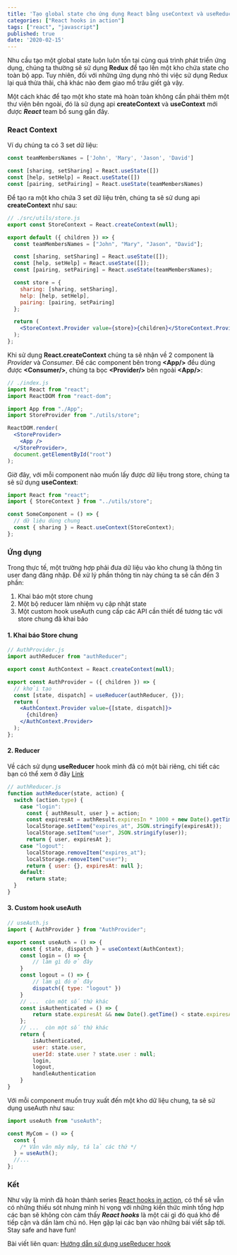 ```yaml
---
title: 'Tạo global state cho ứng dụng React bằng useContext và useReducer'
categories: ["React hooks in action"]
tags: ["react", "javascript"]
published: true
date: '2020-02-15'
---
```


Nhu cầu tạo một global state luôn luôn tồn tại cùng quá trình phát triển ứng dụng, chúng ta thường sẽ sử dụng **Redux** để tạo lên một kho chứa state cho toàn bộ app. Tuy nhiên, đối với những ứng dụng nhỏ thì việc sử dụng Redux lại quá thừa thãi, chả khác nào đem giao mổ trâu giết gà vậy.

Một cách khác để tạo một kho state mà hoàn toàn không cần phải thêm một thư viện bên ngoài, đó là sử dụng api **createContext** và **useContext** mới được ***React*** team bổ sung gần đây.

### React Context 

Ví dụ chúng ta có 3 set dữ liệu:
```javascript
const teamMembersNames = ['John', 'Mary', 'Jason', 'David']

const [sharing, setSharing] = React.useState([])
const [help, setHelp] = React.useState([])
const [pairing, setPairing] = React.useState(teamMembersNames)
```

Để tạo ra một kho chứa 3 set dữ liệu trên, chúng ta sẽ sử dung api **createContext** như sau:
```jsx
// ./src/utils/store.js
export const StoreContext = React.createContext(null);

export default ({ children }) => {
  const teamMembersNames = ["John", "Mary", "Jason", "David"];

  const [sharing, setSharing] = React.useState([]);
  const [help, setHelp] = React.useState([]);
  const [pairing, setPairing] = React.useState(teamMembersNames);

  const store = {
    sharing: [sharing, setSharing],
    help: [help, setHelp],
    pairing: [pairing, setPairing]
  };

  return (
    <StoreContext.Provider value={store}>{children}</StoreContext.Provider>
  );
};
```

Khi sử dụng **React.createContext** chúng ta sẽ nhận về 2 component là *Provider* và *Consumer*. Để các component bên trong **\<App/>** đều dùng được **\<Consumer/>**, chúng ta bọc **\<Provider/>** bên ngoài **\<App/>**:
```jsx
// ./index.js
import React from "react";
import ReactDOM from "react-dom";

import App from "./App";
import StoreProvider from "./utils/store";

ReactDOM.render(
  <StoreProvider>
    <App />
  </StoreProvider>,
  document.getElementById("root")
);
```
Giờ đây, với mỗi component nào muốn lấy được dữ liệu trong store, chúng ta sẽ sử dụng **useContext**:

```jsx
import React from "react";
import { StoreContext } from "../utils/store";

const SomeComponent = () => {
  // dữ liệu dùng chung
  const { sharing } = React.useContext(StoreContext);
};
```
### Ứng dụng
Trong thực tế, một trường hợp phải đưa dữ liệu vào kho chung là thông tin user đang đăng nhập. Để xử lý phần thông tin này chúng ta sẽ cần đến 3 phần:
  1. Khai báo một store chung
  2. Một bộ reducer làm nhiệm vụ cập nhật state
  3. Một custom hook useAuth cung cấp các API cần thiết để tương tác với store chung đã khai báo

#### 1. Khai báo Store chung
```jsx
// AuthProvider.js
import authReducer from "authReducer";

export const AuthContext = React.createContext(null);

export const AuthProvider = ({ children }) => {
  // khởi tạo
  const [state, dispatch] = useReducer(authReducer, {});
  return (
    <AuthContext.Provider value={[state, dispatch]}>
      {children}
    </AuthContext.Provider>
  );
};
```

#### 2. Reducer
Về cách sử dụng **useReducer** hook mình đã có một bài riêng, chi tiết các bạn có thể xem ở đây [Link](https://vitcaosu.com/usereducer-hook/)
```jsx
// authReducer.js
function authReducer(state, action) {
  switch (action.type) {
    case "login":
      const { authResult, user } = action;
      const expiresAt = authResult.expiresIn * 1000 + new Date().getTime();
      localStorage.setItem("expires_at", JSON.stringify(expiresAt));
      localStorage.setItem("user", JSON.stringify(user));
      return { user, expiresAt };
    case "logout":
      localStorage.removeItem("expires_at");
      localStorage.removeItem("user");
      return { user: {}, expiresAt: null };
    default:
      return state;
  }
}
```

#### 3. Custom hook useAuth
```jsx
// useAuth.js
import { AuthProvider } from "AuthProvider";

export const useAuth = () => {
    const { state, dispatch } = useContext(AuthContext);
    const login = () => {
        // làm gì đó ở đây
    }
    const logout = () => {
        // làm gì đó ở đây
        dispatch({ type: "logout" })
    }
    // ...  còn một số thứ khác
    const isAuthenticated = () => {
        return state.expiresAt && new Date().getTime() < state.expiresAt;
    };
    // ...  còn một số thứ khác
    return {
        isAuthenticated,
        user: state.user,
        userId: state.user ? state.user : null;
        login,
        logout,
        handleAuthentication
    }
}
```

Với mỗi component muốn truy xuất đến một kho dữ liệu chung, ta sẽ sử dụng useAuth như sau:
```jsx
import useAuth from "useAuth";

const MyCom = () => {
  const {
    /* Vân vân mây mây, tá lả các thứ */
  } = useAuth();
  //...
};
```
### Kết
Như vậy là mình đã hoàn thành series [React hooks in action](https://vitcaosu.com/category/react%20hooks%20in%20action/), có thể sẽ vẫn có những thiếu sót nhưng mình hi vọng với những kiến thức mình tổng hợp các bạn sẽ không còn cảm thấy ***React hooks*** là một cái gì đó quá khó để tiếp cận và dần làm chủ nó. Hẹn gặp lại các bạn vào những bái viết sắp tới.
Stay safe and have fun!

Bài viết liên quan: [Hướng dẫn sử dụng useReducer hook](https://vitcaosu.com/usereducer-hook/)

